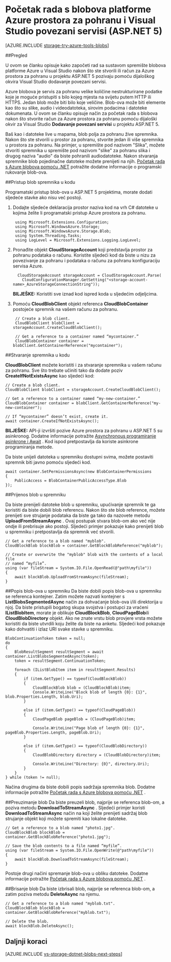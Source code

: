 <properties
    pageTitle="Početak rada s blob prostora za pohranu i Visual Studio povezani servisi (ASP.NET 5) | Microsoft Azure"
    description="Kako započeti rad sa sustavom spremište blobova platforme Azure u programu project za Visual Studio ASP.NET 5 nakon stvaranja prostora za pohranu računa pomoću Visual Studio povezani servisi"
    services="storage"
    documentationCenter=""
    authors="TomArcher"
    manager="douge"
    editor=""/>

<tags
    ms.service="storage"
    ms.workload="web"
    ms.tgt_pltfrm="vs-getting-started"
    ms.devlang="na"
    ms.topic="article"
    ms.date="07/18/2016"
    ms.author="tarcher"/>

# <a name="get-started-with-azure-blob-storage-and-visual-studio-connected-services-aspnet-5"></a>Početak rada s blobova platforme Azure prostora za pohranu i Visual Studio povezani servisi (ASP.NET 5)

[AZURE.INCLUDE [storage-try-azure-tools-blobs](../../includes/storage-try-azure-tools-blobs.md)]

##<a name="overview"></a>Pregled

U ovom se članku opisuje kako započeti rad sa sustavom spremište blobova platforme Azure u Visual Studio nakon što ste stvorili ili račun za Azure prostora za pohranu u projektu ASP.NET 5 pozivaju pomoću dijaloškog okvira Visual Studio dodavanje povezani servisi.

Azure blobova je servis za pohranu velike količine nestrukturirane podatke koje je moguće pristupiti s bilo kojeg mjesta na svijetu putem HTTP ili HTTPS. Jedan blob može biti bilo koje veličine. Blob-ova može biti elemente kao što su slike, audio i videodatoteka, sirovim podacima i datoteke dokumenata. U ovom se članku opisuje način za početak rada s blobova nakon što stvorite račun za Azure prostora za pohranu pomoću dijaloški okvir za Visual Studio **Dodavanje povezani servisi** u projektu ASP.NET 5.

Baš kao i datoteke live u mapama, blob polja za pohranu žive spremnika. Nakon što ste stvorili u prostor za pohranu, stvorite jedan ili više spremnika u prostora za pohranu. Na primjer, u spremište pod nazivom "Slika", možete stvoriti spremnika u spremište pod nazivom "slike" za pohranu slika i drugog naziva "audio" da biste pohranili audiodatoteke. Nakon stvaranja spremnike blob pojedinačne datoteke možete prenijeti na njih. [Početak rada s Azure blobova pomoću .NET](storage-dotnet-how-to-use-blobs.md) potražite dodatne informacije o programski rukovanje blob-ova.

##<a name="access-blob-containers-in-code"></a>Pristup blob spremnika u kodu

Programatski pristup blob-ova u ASP.NET 5 projektima, morate dodati sljedeće stavke ako nisu već postoji.

1. Dodajte sljedeće deklaracija prostor naziva kod na vrh C# datoteke u kojima želite li programatski pristup Azure prostora za pohranu.

        using Microsoft.Extensions.Configuration;
        using Microsoft.WindowsAzure.Storage;
        using Microsoft.WindowsAzure.Storage.Blob;
        using System.Threading.Tasks;
        using LogLevel = Microsoft.Extensions.Logging.LogLevel;

2. Pronađite objekt **CloudStorageAccount** koji predstavlja prostor za pohranu podataka o računu. Koristite sljedeći kod da biste u nizu za povezivanje za pohranu i podataka o računu za pohranu konfiguraciju servisa Azure.

         CloudStorageAccount storageAccount = CloudStorageAccount.Parse(
           CloudConfigurationManager.GetSetting("<storage-account-name>_AzureStorageConnectionString"));

    **BILJEŠKE:** Koristiti sve iznad kod ispred koda u sljedećim odjeljcima.


3. Pomoću **CloudBlobClient** objekt referenca **CloudBlobContainer** postojeće spremnik na vašem računu za pohranu.

        // Create a blob client.
        CloudBlobClient blobClient = storageAccount.CreateCloudBlobClient();

        // Get a reference to a container named “mycontainer.”
        CloudBlobContainer container = blobClient.GetContainerReference("mycontainer");



##<a name="create-a-container-in-code"></a>Stvaranje spremnika u kodu

**CloudBlobClient** možete koristiti i za stvaranje spremnika u vašem računu za pohranu. Sve što trebate učiniti tako da dodate poziv **CreateIfNotExistsAsync** kao sljedeći kod:

    // Create a blob client.
    CloudBlobClient blobClient = storageAccount.CreateCloudBlobClient();

    // Get a reference to a container named “my-new-container.”
    CloudBlobContainer container = blobClient.GetContainerReference("my-new-container");

    // If “mycontainer” doesn’t exist, create it.
    await container.CreateIfNotExistsAsync();


**BILJEŠKE:** API-ji izvršiti pozive Azure prostora za pohranu u ASP.NET 5 su asinkronog. Dodatne informacije potražite [Asynchronous programiranje asinkrone i Await](http://msdn.microsoft.com/library/hh191443.aspx) . Kod ispod pretpostavlja da koriste asinkrone programiranja metode.

Da biste unijeli datoteka u spremniku dostupni svima, možete postaviti spremnik biti javno pomoću sljedeći kod.

    await container.SetPermissionsAsync(new BlobContainerPermissions
    {
        PublicAccess = BlobContainerPublicAccessType.Blob
    });

##<a name="upload-a-blob-into-a-container"></a>Prijenos blob u spremniku

Da biste prenijeli datoteke blob u spremniku, upućivanje spremnik te ga koristiti da biste dobili blob referencu. Nakon što ste blob reference, možete prenijeti sve strujanje podataka da biste ga tako da nazovete metodu **UploadFromStreamAsync** . Ovaj postupak stvara blob-om ako već nije ondje ili prebrisuje ako postoji. Sljedeći primjer pokazuje kako prenijeti blob u spremniku i pretpostavlja da spremnik već stvorili.

    // Get a reference to a blob named "myblob".
    CloudBlockBlob blockBlob = container.GetBlockBlobReference("myblob");

    // Create or overwrite the "myblob" blob with the contents of a local file
    // named “myfile”.
    using (var fileStream = System.IO.File.OpenRead(@"path\myfile"))
    {
        await blockBlob.UploadFromStreamAsync(fileStream);
    }

##<a name="list-the-blobs-in-a-container"></a>Popis blob-ova u spremniku
Da biste dobili popis blob-ova u spremniku se referenca kontejner. Zatim možete nazvati kontejner s **ListBlobsSegmentedAsync** način za dohvaćanje blob-ova i/ili direktorija u njoj. Da biste pristupili bogatog skupa svojstva i postupci za vraćeni **IListBlobItem**, morate je oblikuje **CloudBlockBlob**, **CloudPageBlob**ili **CloudBlobDirectory** objekt. Ako ne znate vrstu blob provjere vrsta možete koristiti da biste utvrdili koju želite da biste na anketu. Sljedeći kod pokazuje kako dohvatiti i izlaz URI svake stavke u spremniku.

    BlobContinuationToken token = null;
    do
    {
        BlobResultSegment resultSegment = await container.ListBlobsSegmentedAsync(token);
        token = resultSegment.ContinuationToken;

        foreach (IListBlobItem item in resultSegment.Results)
        {
            if (item.GetType() == typeof(CloudBlockBlob))
            {
                CloudBlockBlob blob = (CloudBlockBlob)item;
                Console.WriteLine("Block blob of length {0}: {1}", blob.Properties.Length, blob.Uri);
            }

            else if (item.GetType() == typeof(CloudPageBlob))
            {
                CloudPageBlob pageBlob = (CloudPageBlob)item;

                Console.WriteLine("Page blob of length {0}: {1}", pageBlob.Properties.Length, pageBlob.Uri);
            }

            else if (item.GetType() == typeof(CloudBlobDirectory))
            {
                CloudBlobDirectory directory = (CloudBlobDirectory)item;

                Console.WriteLine("Directory: {0}", directory.Uri);
            }
        }
    } while (token != null);

Načina drugima da biste dobili popis sadržaja spremnika blob. Dodatne informacije potražite [Početak rada s Azure blobova pomoću .NET](storage-dotnet-how-to-use-blobs.md#list-the-blobs-in-a-container) .

##<a name="download-a-blob"></a>Preuzimanje blob
Da biste preuzeli blob, najprije se referenca blob-om, a poziva metodu **DownloadToStreamAsync** . Sljedeći primjer koristi **DownloadToStreamAsync** način na koji želite prenijeti sadržaj blob strujanje objekt koji možete spremiti kao lokalne datoteke.

    // Get a reference to a blob named "photo1.jpg".
    CloudBlockBlob blockBlob = container.GetBlockBlobReference("photo1.jpg");

    // Save the blob contents to a file named “myfile”.
    using (var fileStream = System.IO.File.OpenWrite(@"path\myfile"))
    {
        await blockBlob.DownloadToStreamAsync(fileStream);
    }

Postoje drugi načini spremanje blob-ova u obliku datoteke. Dodatne informacije potražite [Početak rada s Azure blobova pomoću .NET](storage-dotnet-how-to-use-blobs.md#download-blobs) .

##<a name="delete-a-blob"></a>Brisanje blob
Da biste izbrisali blob, najprije se referenca blob-om, a zatim poziva metodu **DeleteAsync** na njemu.

    // Get a reference to a blob named "myblob.txt".
    CloudBlockBlob blockBlob = container.GetBlockBlobReference("myblob.txt");

    // Delete the blob.
    await blockBlob.DeleteAsync();

## <a name="next-steps"></a>Daljnji koraci

[AZURE.INCLUDE [vs-storage-dotnet-blobs-next-steps](../../includes/vs-storage-dotnet-blobs-next-steps.md)]
